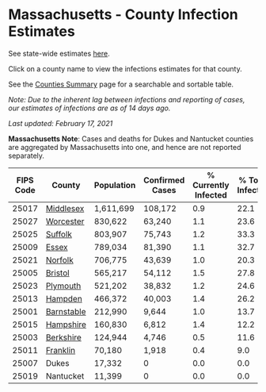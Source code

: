 # Massachusetts - County Infection Estimates

See state-wide estimates [here](/infections/us-ma).

Click on a county name to view the infections estimates for that county.

See the [Counties Summary](/infections/summary-counties) page for a searchable and sortable table.

*Note: Due to the inherent lag between infections and reporting of cases, our estimates of infections are as of 14 days ago.*

*Last updated: February 17, 2021*

**Massachusetts Note**: Cases and deaths for Dukes and Nantucket counties are aggregated by Massachusetts into one, and hence are not reported separately.

|   FIPS Code |                   County |   Population |   Confirmed Cases |   % Currently Infected |   % Total Infected |
|-------------|--------------------------|--------------|-------------------|------------------------|--------------------|
|       25017 |   [Middlesex](middlesex) |    1,611,699 |           108,172 |                    0.9 |               22.1 |
|       25027 |   [Worcester](worcester) |      830,622 |            63,240 |                    1.1 |               23.6 |
|       25025 |       [Suffolk](suffolk) |      803,907 |            75,743 |                    1.2 |               33.3 |
|       25009 |           [Essex](essex) |      789,034 |            81,390 |                    1.1 |               32.7 |
|       25021 |       [Norfolk](norfolk) |      706,775 |            43,639 |                    1.0 |               20.3 |
|       25005 |       [Bristol](bristol) |      565,217 |            54,112 |                    1.5 |               27.8 |
|       25023 |     [Plymouth](plymouth) |      521,202 |            38,832 |                    1.2 |               24.6 |
|       25013 |       [Hampden](hampden) |      466,372 |            40,003 |                    1.4 |               26.2 |
|       25001 | [Barnstable](barnstable) |      212,990 |             9,644 |                    1.0 |               13.7 |
|       25015 |   [Hampshire](hampshire) |      160,830 |             6,812 |                    1.4 |               12.2 |
|       25003 |   [Berkshire](berkshire) |      124,944 |             4,746 |                    0.5 |               11.6 |
|       25011 |     [Franklin](franklin) |       70,180 |             1,918 |                    0.4 |                9.0 |
|       25007 |                    Dukes |       17,332 |                 0 |                    0.0 |                0.0 |
|       25019 |                Nantucket |       11,399 |                 0 |                    0.0 |                0.0 |